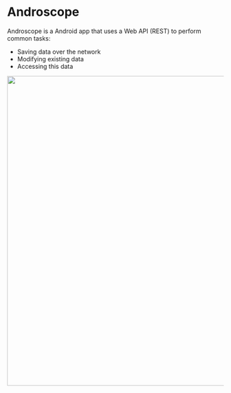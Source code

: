 # Androscope


Androscope is a Android app that uses a Web API (REST) to perform common tasks:
  - Saving data over the network
  - Modifying existing data
  - Accessing this data

<img src="https://user-images.githubusercontent.com/74459226/99153368-64a79e80-26a8-11eb-8cdb-df045f2ae09c.PNG" width="720">